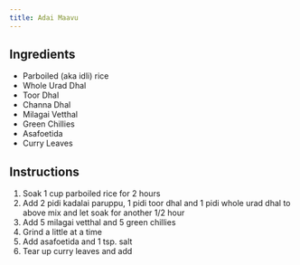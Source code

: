 ```yaml
---
title: Adai Maavu
---
```


## Ingredients
- Parboiled (aka idli) rice
- Whole Urad Dhal
- Toor Dhal
- Channa Dhal
- Milagai Vetthal
- Green Chillies
- Asafoetida
- Curry Leaves

## Instructions

1. Soak 1 cup parboiled rice for 2 hours
1. Add 2 pidi kadalai paruppu, 1 pidi toor dhal and 1 pidi whole urad dhal to above mix and let soak for another 1/2 hour
1. Add 5 milagai vetthal and 5 green chillies
1. Grind a little at a time
1. Add asafoetida and 1 tsp. salt
1. Tear up curry leaves and add
